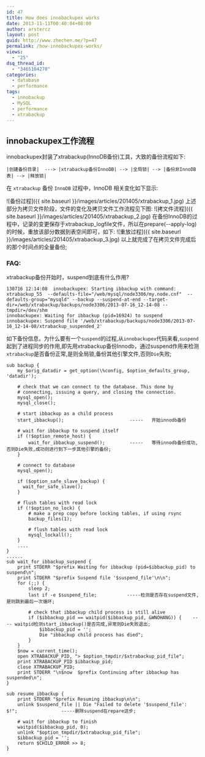 ```yaml
---
id: 47
title: How does innobackupex works
date: 2013-11-11T00:40:04+08:00
author: arstercz
layout: post
guid: http://www.zhechen.me/?p=47
permalink: /how-innobackupex-works/
views:
  - "25"
dsq_thread_id:
  - "3465104270"
categories:
  - database
  - performance
tags:
  - innobackup
  - MySQL
  - performance
  - xtrabackup
---
```

## innobackupex工作流程

innobackupex封装了xtrabackup(InnoDB备份)工具，大致的备份流程如下:
```
|创建备份目录|  ---> |xtrabackup备份InnoDB| --> |全局锁| --> |备份非InnoDB表| --> |释放锁|
```
在 `xtrabackup` 备份 `InnoDB` 过程中，InnoDB 相关变化如下显示:

![备份过程]({{ site.baseurl }}/images/articles/201405/xtrabackup_1.jpg)
上述部分为拷贝文件阶段，文件的变化及拷贝文件工作流程见下图:
![拷文件流程]({{ site.baseurl }}/images/articles/201405/xtrabackup_2.jpg)
在备份InnoDB的过程中，记录的变更保存于xtrabackup_logfile文件，所以在prepare(--apply-log)的时候，重放该部分数据到表空间即可，如下:
![重放过程]({{ site.baseurl }}/images/articles/201405/xtrabackup_3.jpg)
以上就完成了在拷贝文件完成后的那个时间点的全量备份;

### FAQ:

xtrabackup备份开始时，suspend到底有什么作用?
```
130716 12:14:08  innobackupex: Starting ibbackup with command: xtrabackup_55  --defaults-file="/web/mysql/node3306/my.node.cnf"  --defaults-group="mysqld" --backup --suspend-at-end --target-dir=/web/xtrabackup/backups/node3306/2013-07-16_12-14-08 --tmpdir=/dev/shm
innobackupex: Waiting for ibbackup (pid=16924) to suspend
innobackupex: Suspend file '/web/xtrabackup/backups/node3306/2013-07-16_12-14-08/xtrabackup_suspended_2'
```
如下备份信息，为什么要有一个`suspend`的过程,从`innobackupex`代码来看,`suspend`起到了进程同步的作用,即先用xtrabackup备份Innodb，通过suspend作用来检测`xtrabackup`是否备份正常,是则全局锁,备份其他引擎文件,否则`Die`失败;
```
sub backup {
    my $orig_datadir = get_option(\%config, $option_defaults_group, 'datadir');

    # check that we can connect to the database. This done by
    # connecting, issuing a query, and closing the connection.
    mysql_open();
    mysql_close();

    # start ibbackup as a child process
    start_ibbackup();                        -----   开始innodb备份

    # wait for ibbackup to suspend itself
    if (!$option_remote_host) {
        wait_for_ibbackup_suspend();         -----   等待innodb备份成功,否则Die失败,成功则进行到下一步其他引擎的备份;
    }

    # connect to database
    mysql_open();

    if ($option_safe_slave_backup) {
      wait_for_safe_slave();
    }

    # flush tables with read lock
    if (!$option_no_lock) {
        # make a prep copy before locking tables, if using rsync
        backup_files(1);

        # flush tables with read lock
        mysql_lockall();
    }
    ....
}
......
sub wait_for_ibbackup_suspend {
    print STDERR "$prefix Waiting for ibbackup (pid=$ibbackup_pid) to suspend\n";
    print STDERR "$prefix Suspend file '$suspend_file'\n\n";
    for (;;) {
        sleep 2;
        last if -e $suspend_file;           -----检测是否存在suspend文件, 是则跳到最后一次循环;

        # check that ibbackup child process is still alive
        if ($ibbackup_pid == waitpid($ibbackup_pid, &WNOHANG)) {    ---- waitpid检测start_ibbackup()是否完成,异常则Die失败退出;
            $ibbackup_pid = '';
            Die "ibbackup child process has died";
        }
    }
    $now = current_time();
    open XTRABACKUP_PID, "> $option_tmpdir/$xtrabackup_pid_file";
    print XTRABACKUP_PID $ibbackup_pid;
    close XTRABACKUP_PID;
    print STDERR "\n$now  $prefix Continuing after ibbackup has suspended\n";
}

sub resume_ibbackup {
    print STDERR "$prefix Resuming ibbackup\n\n";         
    unlink $suspend_file || Die "Failed to delete '$suspend_file': $!";                -----删除suspend在repare这步;

    # wait for ibbackup to finish
    waitpid($ibbackup_pid, 0);
    unlink "$option_tmpdir/$xtrabackup_pid_file"; 
    $ibbackup_pid = '';
    return $CHILD_ERROR >> 8;
}
```

